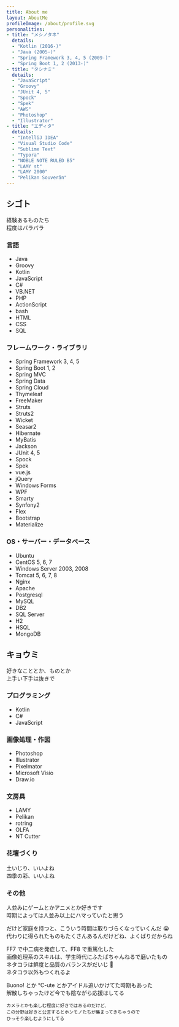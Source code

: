 ```yaml
---
title: About me
layout: AboutMe
profileImage: /about/profile.svg
personalities:
- title: "メシノタネ"
  details:
  - "Kotlin (2016-)"
  - "Java (2005-)"
  - "Spring Framework 3, 4, 5 (2009-)"
  - "Spring Boot 1, 2 (2013-)"
- title: "タシナミ"
  details:
  - "JavaScript"
  - "Groovy"
  - "JUnit 4, 5"
  - "Spock"
  - "Spek"
  - "AWS"
  - "Photoshop"
  - "Illustrator"
- title: "エディタ"
  details:
  - "IntelliJ IDEA"
  - "Visual Studio Code"
  - "Sublime Text"
  - "Typora"
  - "NOBLE NOTE RULED B5"
  - "LAMY st"
  - "LAMY 2000"
  - "Pelikan Souverän"
---
```


## シゴト

経験あるものたち<br>
程度はバラバラ

### 言語

<div class="items">
<ul>
  <li>Java</li>
  <li>Groovy</li>
  <li>Kotlin</li>
  <li>JavaScript</li>
  <li>C#</li>
  <li>VB&#46;NET</li>
  <li>PHP</li>
  <li>ActionScript</li>
  <li>bash</li>
  <li>HTML</li>
  <li>CSS</li>
  <li>SQL</li>
</ul>
</div>

### フレームワーク・ライブラリ

<div class="items">
<ul>
  <li>Spring Framework 3, 4, 5</li>
  <li>Spring Boot 1, 2</li>
  <li>Spring MVC</li>
  <li>Spring Data</li>
  <li>Spring Cloud</li>
  <li>Thymeleaf</li>
  <li>FreeMaker</li>
  <li>Struts</li>
  <li>Struts2</li>
  <li>Wicket</li>
  <li>Seasar2</li>
  <li>Hibernate</li>
  <li>MyBatis</li>
  <li>Jackson</li>
  <li>JUnit 4, 5</li>
  <li>Spock</li>
  <li>Spek</li>
  <li>vue.js</li>
  <li>jQuery</li>
  <li>Windows Forms</li>
  <li>WPF</li>
  <li>Smarty</li>
  <li>Synfony2</li>
  <li>Flex</li>
  <li>Bootstrap</li>
  <li>Materialize</li>
</ul>
</div>

### OS・サーバー・データベース

<div class="items">
<ul>
  <li>Ubuntu</li>
  <li>CentOS 5, 6, 7</li>
  <li>Windows Server 2003, 2008</li>
  <li>Tomcat 5, 6, 7, 8</li>
  <li>Nginx</li>
  <li>Apache</li>
  <li>Postgresql</li>
  <li>MySQL</li>
  <li>DB2</li>
  <li>SQL Server</li>
  <li>H2</li>
  <li>HSQL</li>
  <li>MongoDB</li>
</ul>
</div>

## キョウミ

好きなこととか、ものとか<br>
上手い下手は抜きで

### プログラミング

<div class="items">
<ul>
  <li>Kotlin</li>
  <li>C#</li>
  <li>JavaScript</li>
</ul>
</div>

### 画像処理・作図

<div class="items">
<ul>
  <li>Photoshop</li>
  <li>Illustrator</li>
  <li>Pixelmator</li>
  <li>Microsoft Visio</li>
  <li>Draw.io</li>
</ul>
</div>

### 文房具

<div class="items">
<ul>
  <li>LAMY</li>
  <li>Pelikan</li>
  <li>rotring</li>
  <li>OLFA</li>
  <li>NT Cutter</li>
</ul>
</div>

### 花壇づくり

土いじり、いいよね<br>
四季の彩、いいよね

### その他

人並みにゲームとかアニメとか好きです<br>
時期によっては人並み以上にハマっていたと思う

だけど家庭を持つと、こういう時間は取りづらくなっていくんだ 😭<br>
代わりに得られたものもたくさんあるんだけどね、よくばりだからね

FF7 で中二病を発症して、FF8 で重篤化した<br>
画像処理系のスキルは、学生時代にふたばちゃんねるで磨いたもの<br>
ネタコラは鮮度と品質のバランスがだいじ 🌱<br>
ネタコラ以外もつくれるよ

Buono! とか ℃-ute とかアイドル追いかけてた時期もあった<br>
解散しちゃったけど今でも陰ながら応援はしてる

<small>カメラとかも楽しむ程度に好きではあるのだけど、<br>
この分野は好きと公言するとホンモノたちが集まってきちゃうので<br>
ひっそり楽しむようにしてる</small>

